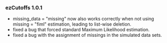 ### ezCutoffs 1.0.1

<ul>
  <li>missing_data = "missing" now also works correctly when not using missing = "fiml" estimation, leading to list-wise deletion.</li>
  <li>fixed a bug that forced standard Maximum Likelihood estimation.</li>
  <li>fixed a bug with the assignment of missings in the simulated data sets.</li>
</ul>
